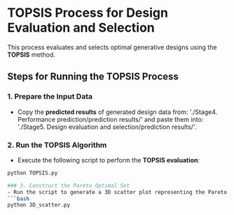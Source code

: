 # TOPSIS Process for Design Evaluation and Selection

This process evaluates and selects optimal generative designs using the **TOPSIS** method.

## Steps for Running the TOPSIS Process

### 1. Prepare the Input Data
- Copy the **predicted results** of generated design data from: './Stage4. Performance prediction/prediction results/'
and paste them into: './Stage5. Design evaluation and selection/prediction results/'.


### 2. Run the TOPSIS Algorithm
- Execute the following script to perform the **TOPSIS evaluation**:
```bash
python TOPSIS.py

### 3. Construct the Pareto Optimal Set
- Run the script to generate a 3D scatter plot representing the Pareto optimal set for generative design in Additive Manufacturing (AM):
```bash
python 3D_scatter.py
